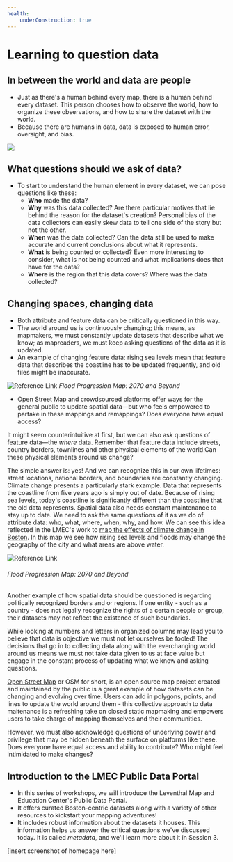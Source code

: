 ```yaml
---
health:
    underConstruction: true
---
```


# Learning to question data

## In between the world and data are people
* Just as there's a human behind every map, there is a human behind every dataset. This person chooses how to observe the world, how to organize these observations, and how to share the dataset with the world. 
* Because there are humans in data, data is exposed to human error, oversight, and bias. 

![](https://i.imgur.com/hAo8TCn.png)


## What questions should we ask of data?

* To start to understand the human element in every dataset, we can pose questions like these:  
    * **Who** made the data? 
    * **Why** was this data collected? Are there particular motives that lie behind the reason for the dataset's creation? Personal bias of the data collectors can easily skew data to tell one side of the story but not the other. 
    * **When** was the data collected? Can the data still be used to make accurate and current conclusions about what it represents. 
    * **What** is being counted or collected? Even more interesting to consider, what is not being counted and what implications does that have for the data? 
    * **Where** is the region that this data covers? Where was the data collected?

## Changing spaces, changing data
* Both attribute and feature data can be critically questioned in this way.
* The world around us is continuously changing; this means, as mapmakers, we must constantly update datasets that describe what we know; as mapreaders, we must keep asking questions of the data as it is updated. 
* An example of changing feature data: rising sea levels mean that feature data that describes the coastline has to be updated frequently, and old files might be inaccurate.

![Reference Link](https://i.imgur.com/mxDglHY.jpg)
*Flood Progression Map: 2070 and Beyond*
 
*  Open Street Map and crowdsourced platforms offer ways for the general public to update spatial data—but who feels empowered to partake in these mappings and remappings? Does everyone have equal access?  

<hideable> 

It might seem counterintuitive at first, but we can also ask questions of feature data—the *where* data. Remember that feature data include streets, country borders, townlines and other physical elements of the world.Can these physical elements around us change? 

The simple answer is: yes! And we can recognize this in our own lifetimes: street locations, national borders, and boundaries are constantly changing. Climate change presents a particularly stark example. Data that represents the coastline from five years ago is simply out of date. Because of rising sea levels, today's coastline is significantly different than the coastline that the old data represents. Spatial data also needs constant maintenance to stay up to date. We need to ask the same questions of it as we do of attribute data: who, what, where, when, why, and how. We can see this idea reflected in the LMEC's work to [map the effects of climate change in Boston](https://collections.leventhalmap.org/map-sets/191).  In this map we see how rising sea levels and floods may change the geography of the city and what areas are above water. 

![Reference Link](https://i.imgur.com/mxDglHY.jpg)
###### Flood Progression Map: 2070 and Beyond

Another example of how spatial data should be questioned is regarding politically recognized borders and or regions. If one entity - such as a country - does not legally recognize the rights of a certain people or group, their datasets may not reflect the existence of such boundaries.

While looking at numbers and letters in organized columns may lead you to believe that data is objective we must not let ourselves be fooled! The decisions that go in to collecting data along with the everchanging world around us means we must not take data given to us at face value but engage in the constant process of updating what we know and asking questions. 

[Open Street Map](https://www.openstreetmap.org/#map=5/38.007/-95.844) or OSM for short, is an open source map project created and maintained by the public is a great example of how datasets can be changing and evolving over time. Users can add in polygons, points, and lines to update the world around them - this collective approach to data maitenance is a refreshing take on closed static mapmaking and empowers users to take charge of mapping themselves and their communities. 

However, we must also acknowledge questions of underlying power and privilege that may be hidden beneath the surface on platforms like these. Does everyone have equal access and ability to contribute? Who might feel intimidated to make changes?

</hideable>

## Introduction to the LMEC Public Data Portal

* In this series of workshops, we will introduce the Leventhal Map and Education Center's Public Data Portal.
* It offers curated Boston-centric datasets along with a variety of other resources to kickstart your mapping adventures! 
* It includes robust information about the datasets it houses. This information helps us answer the critical questions we've discussed today. It is called *metadata*, and we'll learn more about it in Session 3. 

[insert screenshot of homepage here]

<Quizlet 
    title="Check your understanding"
    :questions="[
        {text: 'Datasets never have to be updated or altered; once they\'re made, they remain accurate for all time.',
        answers: [
            {text: 'True'},
            {text: 'False', correct: true}
        ]},
        {text: 'Computers can update data automatically, without human input.',
        answers: [
            {text: 'True'},
            {text: 'False', correct: true}
        ]
        }
    ]"
/>